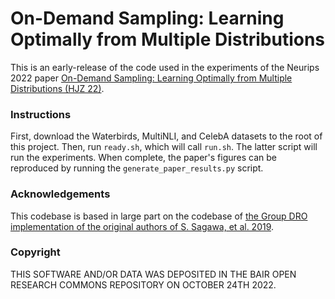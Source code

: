# On-Demand Sampling: Learning Optimally from Multiple Distributions

This is an early-release of the code used in the experiments of the Neurips 2022 paper [On-Demand Sampling:
Learning Optimally from Multiple Distributions (HJZ 22)](https://arxiv.org/abs/2210.12529).

### Instructions
First, download the Waterbirds, MultiNLI, and CelebA datasets to the root of this project.
Then, run `ready.sh`, which will call `run.sh`.
The latter script will run the experiments.
When complete, the paper's figures can be reproduced by running the `generate_paper_results.py` script.

### Acknowledgements
This codebase is based in large part on the codebase of [the Group DRO implementation of the original authors of S. Sagawa, et al. 2019](https://github.com/kohpangwei/group_DRO).

### Copyright
THIS SOFTWARE AND/OR DATA WAS DEPOSITED IN THE BAIR OPEN RESEARCH COMMONS REPOSITORY ON OCTOBER 24TH 2022.
